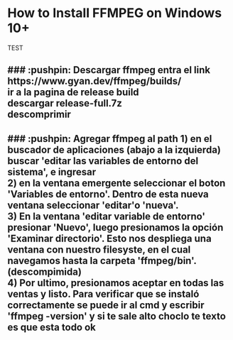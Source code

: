 <h1>How to Install FFMPEG on Windows 10+</h1>
TEST
<h2>
### :pushpin: Descargar ffmpeg
 entra el link https://www.gyan.dev/ffmpeg/builds/ <br>
 ir a la pagina de release build<br>
 descargar release-full.7z<br>
 descomprimir<br>

    
</h2>

<h2>
### :pushpin: Agregar ffmpeg al path
    1) en el buscador de aplicaciones (abajo a la izquierda) buscar 'editar las variables de entorno del sistema', e ingresar <br>
    2) en la  ventana emergente seleccionar el boton 'Variables de entorno'. Dentro de esta nueva ventana seleccionar 'editar'o 'nueva'. <br>
    3) En la ventana 'editar variable de entorno' presionar 'Nuevo', luego presionamos la opción 'Examinar directorio'. Esto nos despliega una ventana con nuestro filesyste, en el cual navegamos hasta la carpeta 'ffmpeg/bin'. (descompimida)<br>
    4) Por ultimo, presionamos aceptar en todas las ventas y listo. Para verificar que se instaló correctamente se puede ir al cmd y escribir 'ffmpeg -version' y si te sale alto choclo te texto es que esta todo ok 
    
</h2>